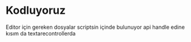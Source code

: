 # Kodluyoruz
Editor için gereken dosyalar scriptsin içinde bulunuyor api handle edine kısım da textarecontrollerda
